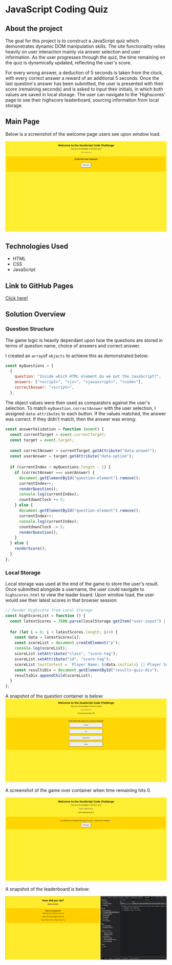# JavaScript Coding Quiz

## About the project

The goal for this project is to construct a JavaScript quiz which demonstrates dynamic DOM manipulation skills. The site functionality relies heavily on user interaction mainly via answer selection and user information. As the user progresses through the quiz, the time remaining on the quiz is dynamically updated, reflecting the user's score.

For every wrong answer, a deduction of 5 seconds is taken from the clock, with every correct answer a reward of an additional 5 seconds. Once the last question's answer has been submitted, the user is presented with their score (remaining seconds) and is asked to input their initials, in which both values are saved in local storage. The user can navigate to the 'Highscores' page to see their highscore leaderboard, sourcing information from local storage.

## Main Page

Below is a screenshot of the welcome page users see upon window load.

![Original Website](assets/images/main-page-record-load.png)

## Technologies Used

- HTML
- CSS
- JavaScript

## Link to GitHub Pages

[Click here!](https://conorjkelly96.github.io/javascript-code-quiz/)

## Solution Overview

### Question Structure

The game logic is heavily dependant upon how the questions are stored in terms of question name, choice of answers and correct answer.

I created an `array`of `objects` to achieve this as demonstrated below:

```javascript
const myQuestions = [
  {
    question: "Inside which HTML element do we put the JavaScript?",
    answers: ["<script>", "<js>", "<javascript>", "<code>"],
    correctAnswer: "<script>",
  },
```

The object values were then used as comparators against the user's selection. To match `myQuestion.correctAnswer` with the user selection, I assigned `data-attributes` to each button. If the values matched, the answer was correct. If they didn't match, then the answer was wrong:

```javascript
const answerValidation = function (event) {
  const currentTarget = event.currentTarget;
  const target = event.target;

  const correctAnswer = currentTarget.getAttribute("data-answer");
  const userAnswer = target.getAttribute("data-option");

  if (currentIndex < myQuestions.length - 1) {
    if (correctAnswer === userAnswer) {
      document.getElementById("question-element").remove();
      currentIndex++;
      renderQuestion();
      console.log(currentIndex);
      countdownClock += 5;
    } else {
      document.getElementById("question-element").remove();
      currentIndex++;
      console.log(currentIndex);
      countdownClock -= 5;
      renderQuestion();
    }
  } else {
    renderScore();
  }
};
```

### Local Storage

Local storage was used at the end of the game to store the user's result. Once submitted alongside a username, the user could navigate to `highscores.html` to view the leader board. Upon window load, the user would see their latest scores in that browser session:

```javascript
// Render Highscore from Local Storage
const highScoreList = function () {
  const latestScores = JSON.parse(localStorage.getItem("user-input") || "[]");

  for (let i = 0; i < latestScores.length; i++) {
    const data = latestScores[i];
    const scoreList = document.createElement("p");
    console.log(scoreList);
    scoreList.setAttribute("class", "score-tag");
    scoreList.setAttribute("id", "score-tag");
    scoreList.textContent = `Player Name: ${data.initials} || Player Score: ${data.score}`;
    const resultsDiv = document.getElementById("results-quiz-div");
    resultsDiv.appendChild(scoreList);
  }
};
```

A snapshot of the question container is below:
![Quiz Shot](assets/images/quizshot.png)

A screenshot of the game over container when time remaining hits 0.

![Local Storage](assets/images/gameover.png)

A snapshot of the leaderboard is below:

![Local Storage](assets/images/localstorage.png)
